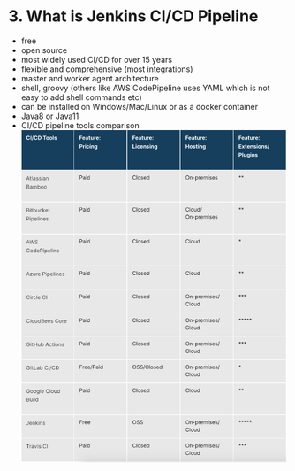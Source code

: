 # 3. What is Jenkins CI/CD Pipeline
- free
- open source
- most widely used CI/CD for over 15 years
- flexible and comprehensive (most integrations)
- master and worker agent architecture
- shell, groovy (others like AWS CodePipeline uses YAML which is not easy to add shell commands etc)
- can be installed on Windows/Mac/Linux or as a docker container
- Java8 or Java11
- CI/CD pipeline tools comparison
![alt text](../imgs/cicd_comparison.png "")